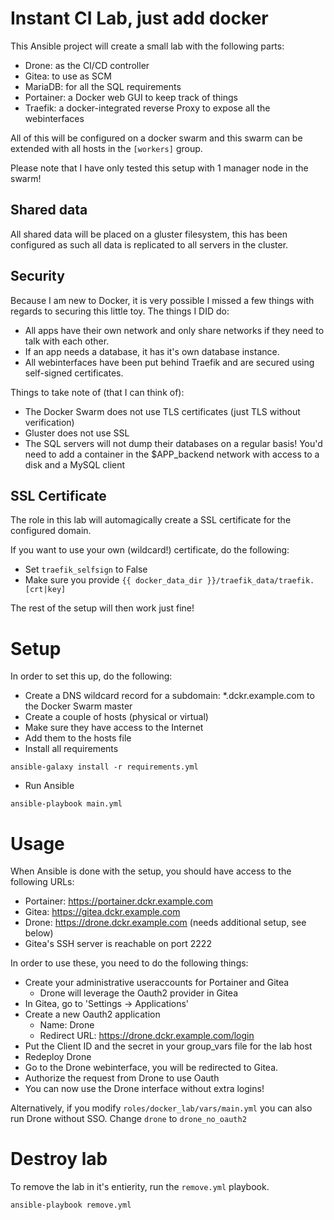 # Instant CI Lab, just add docker
This Ansible project will create a small lab with the following parts:

* Drone: as the CI/CD controller
* Gitea: to use as SCM
* MariaDB: for all the SQL requirements
* Portainer: a Docker web GUI to keep track of things
* Traefik: a docker-integrated reverse Proxy to expose all the webinterfaces

All of this will be configured on a docker swarm and this swarm can be extended
with all hosts in the ```[workers]``` group.

Please note that I have only tested this setup with 1 manager node in the swarm!

## Shared data
All shared data will be placed on a gluster filesystem, this has been configured
as such all data is replicated to all servers in the cluster.

## Security
Because I am new to Docker, it is very possible I missed a few things with regards
to securing this little toy. The things I DID do:

* All apps have their own network and only share networks if they need to talk
with each other.
* If an app needs a database, it has it's own database instance.
* All webinterfaces have been put behind Traefik and are secured using self-signed
certificates.

Things to take note of (that I can think of):
* The Docker Swarm does not use TLS certificates (just TLS without verification)
* Gluster does not use SSL
* The SQL servers will not dump their databases on a regular basis! You'd need
to add a container in the $APP_backend network with access to a disk and a MySQL client

## SSL Certificate
The role in this lab will automagically create a SSL certificate for the configured domain.

If you want to use your own (wildcard!) certificate, do the following:

* Set ```traefik_selfsign``` to False
* Make sure you provide ```{{ docker_data_dir }}/traefik_data/traefik.[crt|key]```

The rest of the setup will then work just fine!

# Setup
In order to set this up, do the following:

* Create a DNS wildcard record for a subdomain:
 *.dckr.example.com to the Docker Swarm master
* Create a couple of hosts (physical or virtual)
* Make sure they have access to the Internet
* Add them to the hosts file
* Install all requirements
```
ansible-galaxy install -r requirements.yml
```
* Run Ansible
```
ansible-playbook main.yml
```

# Usage
When Ansible is done with the setup, you should have access to the following URLs:

* Portainer: https://portainer.dckr.example.com
* Gitea: https://gitea.dckr.example.com
* Drone: https://drone.dckr.example.com (needs additional setup, see below)
* Gitea's SSH server is reachable on port 2222

In order to use these, you need to do the following things:

* Create your administrative useraccounts for Portainer and Gitea
  * Drone will leverage the Oauth2 provider in Gitea
* In Gitea, go to 'Settings -> Applications'
* Create a new Oauth2 application
  * Name: Drone
  * Redirect URL: https://drone.dckr.example.com/login
* Put the Client ID and the secret in your group_vars file for the lab host
* Redeploy Drone
* Go to the Drone webinterface, you will be redirected to Gitea.
* Authorize the request from Drone to use Oauth
* You can now use the Drone interface without extra logins!

Alternatively, if you modify ```roles/docker_lab/vars/main.yml``` you can also
run Drone without SSO. Change ```drone``` to ```drone_no_oauth2```


# Destroy lab
To remove the lab in it's entierity, run the ```remove.yml``` playbook.

```
ansible-playbook remove.yml
```
